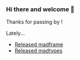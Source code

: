 ### Hi there and welcome 👋

Thanks for passing by ! 

Lately...

- [Released madframe](https://github.com/6r17/madframe/releases/tag/v0.0.1)
- [Released madtypes](https://github.com/6r17/madtypes/releases/tag/v0.0.1)
